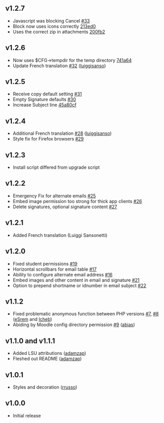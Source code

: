 ## v1.2.7

- Javascript was blocking Cancel [#33][33]
- Block now uses icons correctly [213ed0][213ed0]
- Uses the correct zip in attachments [200fb2][200fb2]

[213ed0]: https://github.com/lsuits/quickmail/commit/213ed09b58a065608d81df83005dccd4f8b6714d
[200fb2]: https://github.com/lsuits/quickmail/commit/200fb2e07d01c052a398c799d11607eed3f5ac64
[33]: https://github.com/lsuits/quickmail/issues/33

## v1.2.6

- Now uses $CFG->tempdir for the temp directory [741a64][741a64]
- Update French translation [#32][32] ([luiggisanso][luiggisanso])

[741a64]: https://github.com/lsuits/quickmail/commit/741a64546344ba1fb639df251f15a8fc2b0c34b4
[32]: https://github.com/lsuits/quickmail/pull/32

## v1.2.5

- Receive copy default setting [#31][31]
- Empty Signature defaults [#30][30]
- Increase Subject line [45a80cf][45a80cf]

[31]: https://github.com/lsuits/quickmail/issues/31
[30]: https://github.com/lsuits/quickmail/issues/30
[45a80cf]: https://github.com/lsuits/quickmail/commit/45a80cff9ee0f565fe2bd93ea720bbd0ef5897b8

## v1.2.4

- Additional French translation [#28][28] ([luiggisanso][luiggisanso])
- Style fix for Firefox browsers [#29][29]

[28]: https://github.com/lsuits/quickmail/pull/28
[29]: https://github.com/lsuits/quickmail/issues/29
[luiggisanso]: https://github.com/luiggisanso

## v1.2.3

- Install script differed from upgrade script

## v1.2.2

- Emergency Fix for alternate emails [#25][25]
- Embed image permission too strong for thick app clients [#26][26]
- Delete signatures, optional signature content [#27][27]

[25]: https://github.com/lsuits/quickmail/issues/25
[26]: https://github.com/lsuits/quickmail/issues/26
[27]: https://github.com/lsuits/quickmail/issues/27

## v1.2.1

- Added French translation (Luiggi Sansonetti)

## v1.2.0

- Fixed student permissions [#19][19]
- Horizontal scrollbars for email table [#17][17]
- Ability to configure alternate email address [#16][16]
- Embed images and other content in email and signature [#21][21]
- Option to prepend shortname or idnumber in email subject [#22][22]

[22]: https://github.com/lsuits/quickmail/pull/22
[21]: https://github.com/lsuits/quickmail/pull/21
[16]: https://github.com/lsuits/quickmail/pull/16
[19]: https://github.com/lsuits/quickmail/pull/19
[17]: https://github.com/lsuits/quickmail/pull/17

## v1.1.2

- Fixed problematic anonymous function between PHP versions [#7][7], [#8][8] ([eSrem][eSrem] and [Icheb][Icheb])
- Abiding by Moodle config directory permission [#9][9] ([abias][abias])

[7]: https://github.com/lsuits/quickmail/issues/7
[8]: https://github.com/lsuits/quickmail/issues/8
[9]: https://github.com/lsuits/quickmail/issues/9

[eSrem]: https://github.com/eSrem
[Icheb]: https://github.com/Icheb
[abias]: https://github.com/abias

## v1.1.0 and v1.1.1

- Added LSU attributions ([adamzap][adamzap])
- Fleshed out README ([adamzap][adamzap])

[adamzap]: https://github.com/adamzap

## v1.0.1

- Styles and decoration ([rrusso][rrusso])

[rrusso]: https://github.com/rrusso

## v1.0.0

- Initial release
